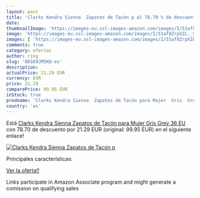```yaml
---
layout: post
title: 'Clarks Kendra Sienna  Zapatos de Tacón p al 78.70 % de descuento'
date: 
thumbnailImage: 'https://images-eu.ssl-images-amazon.com/images/I/51af8ZrpXZL._SL200_.jpg'
image: 'https://images-eu.ssl-images-amazon.com/images/I/51af8ZrpXZL._SL200_.jpg'
images: [ 'https://images-eu.ssl-images-amazon.com/images/I/51af8ZrpXZL._SL200_.jpg' ]
comments: true
category: ofertas
author: ring
slug: 'B01K9JMSKQ-es'
description:
actualPrice: 21.29 EUR
currency: EUR
price: 21.29
comparePrice: 99.95 EUR
inStock: true
prodname: 'Clarks Kendra Sienna  Zapatos de Tacón para Mujer  Gris  Grey   36 EU'
country: 'es'
---
```


Está [Clarks Kendra Sienna  Zapatos de Tacón para Mujer  Gris  Grey   36 EU](https://www.amazon.es/dp/B01K9JMSKQ/?tag=tolees-21) con 78.70 de descuento por 21.29 EUR (original: 99.95 EUR) en el siguiente enlace!

[![Clarks Kendra Sienna  Zapatos de Tacón p](https://images-eu.ssl-images-amazon.com/images/I/51af8ZrpXZL._SL200_.jpg)](https://www.amazon.es/dp/B01K9JMSKQ/?tag=tolees-21)

Principales características:


[Ver la oferta!!](https://www.amazon.es/dp/B01K9JMSKQ/?tag=tolees-21)

Links participate in Amazon Associate program and might generate a comission on qualifying sales


